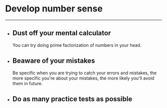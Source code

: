 # Develop number sense

---

- ## Dust off your mental calculator
  You can try doing prime factorization of numbers in your head.
- ## Beaware of your mistakes
  Be specific when you are trying to catch your errors and mistakes, the more specific you're about your mistakes, the more likely you'll avoid them in future.
- ## Do as many practice tests as possible
